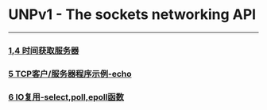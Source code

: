 # UNPv1 - The sockets networking API
---



### [1,4 时间获取服务器](intro/)

### [5 TCP客户/服务器程序示例-echo](tcpcliserv/)

### [6 IO复用-select,poll,epoll函数](select/)
